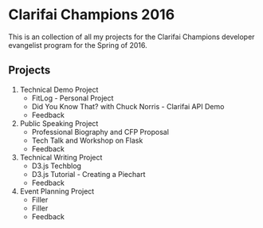 # Clarifai Champions 2016

This is an collection of all my projects for the Clarifai Champions developer evangelist program
for the Spring of 2016.

Projects
-----
1. Technical Demo Project
	* FitLog - Personal Project
	* Did You Know That? with Chuck Norris - Clarifai API Demo
	* Feedback
2. Public Speaking Project
	* Professional Biography and CFP Proposal
	* Tech Talk and Workshop on Flask
	* Feedback
3. Technical Writing Project
	* D3.js Techblog
	* D3.js Tutorial - Creating a Piechart
	* Feedback
4. Event Planning Project
	* Filler
	* Filler
	* Feedback